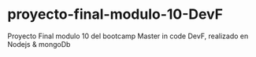 # proyecto-final-modulo-10-DevF
Proyecto Final modulo 10 del bootcamp Master in code DevF, realizado en Nodejs &amp; mongoDb
